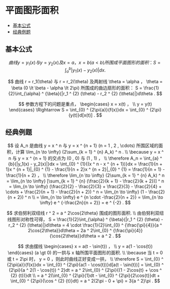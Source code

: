 # 平面图形面积

* [基本公式](#基本公式)
* [经典例题](#经典例题)

## 基本公式

$$
曲线 y = y_1(x) 与 y = y_2(x) 及 x = a ， x = b (a \lt b) 所围成平面图形的面积： S = \int_{a} ^ {b}{|y_1(x) - y_2(x)|}dx .
$$

$$
曲线 r = r_1(\theta) 与 r = r_2(\theta) 及两射线 \theta = \alpha ， \theta = \beta (0 \lt \beta - \alpha \lt 2\pi) 所围成的曲边扇形的面积： S = \frac{1}{2}\int_{\alpha} ^ {\beta}{|r_1 ^ {2} (\theta) - r_2 ^ {2} (\theta)|}d\theta .
$$

$$
参数方程下的问题是重点，
\begin{cases}
x = x(t) ， \\
y = y(t) 
\end{cases}
\Rightarrow S = \int_{0} ^ {2\pi{a}}{f(x)}dx = \int_{0} ^ {2\pi}{y(t)}d[x(t)] .
$$

## 经典例题

$$
设 A_n 是曲线 y = x ^ n 与 y = x ^ {n + 1} (n = 1 , 2 , \cdots) 所围区域的面积，计算 \lim_{n \to \infty} (2\sum_{k = 1} ^ {n} A_k) ^ n .
\\
\because y = x ^ n 与 y = x ^ {n + 1} 的交点为 (0 , 0) 与 (1 , 1) ，
\\
\therefore A_n = \int_{a} ^ {b}{|y_1(x) - y_2(x)|}dx = \int_{0} ^ {1}{(x ^ n - x ^ {n + 1})}dx = \frac{1}{n + 1}x ^ {n + 1}|_{0} ^ {1} - \frac{1}{n + 2}x ^ {n + 2}|_{0} ^ {1} = \frac{1}{n + 1} - \frac{1}{n + 2} ，
\\
\therefore \lim_{n \to \infty} (2\sum_{k = 1} ^ {n} A_k) ^ n = \lim_{n \to \infty} [\sum_{k = 1} ^ {n} (\frac{2}{k + 1} - \frac{2}{k + 2})] ^ n = \lim_{n \to \infty} (\frac{2}{2} - \frac{2}{3} + \frac{2}{3} - \frac{2}{4} + \cdots + \frac{2}{n + 1} - \frac{2}{n + 2}) ^ n = \lim_{n \to \infty} (1 - \frac{2}{n + 2}) ^ n
\\
= \lim_{n \to \infty} e ^ {n \cdot -\frac{2}{n + 2}} = \lim_{n \to \infty} e ^ {-\frac{2n}{n + 2}} = e ^ {-2} .
$$

$$
求伯努利双纽线 r ^ 2 = a ^ 2\cos{2\theta} 围成的图形面积.
\\
由伯努利双纽线图形对称性可得， S = \frac{1}{2}\int_{\alpha} ^ {\beta}{|r_1 ^ {2} (\theta) - r_2 ^ {2} (\theta)|}d\theta = 4 \cdot \frac{1}{2}\int_{0} ^ {\frac{\pi}{4}}{a ^ 2\cos{2\theta}}d\theta = 2a ^ 2\int_{0} ^ {\frac{\pi}{4}}{\cos{2\theta}}d\theta = a ^ 2 .
$$

$$
求由摆线
\begin{cases}
x = a(t - \sin{t}) ， \\
y = a(1 - \cos{t}) 
\end{cases}
(a \gt 0) 的一拱与 x 轴所围平面图形的面积.
\\
\because 当 t = 0 或 t = 2\pi 时， y = 0 ，则此时曲线正好变成一拱，
\\
\therefore S = \int_{0} ^ {2\pi{a}}{f(x)}dx = \int_{0} ^ {2\pi}{a(1 - \cos{t})}d[a(t - \sin{t})] = \int_{0} ^ {2\pi}{a ^ 2(1 - \cos{t}) ^ 2}dt = a ^ 2\int_{0} ^ {2\pi}{(1 - 2\cos{t} + \cos ^ {2} {t})}dt
\\
= a ^ 2(\int_{0} ^ {2\pi}{1}dt - \int_{0} ^ {2\pi}{2\cos{t}}dt + \int_{0} ^ {2\pi}{\cos ^ {2} {t}}dt) = a ^ 2(2\pi - 0 + \pi) = 3{a ^ 2}\pi .
$$




